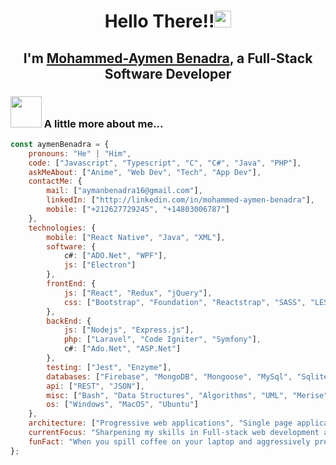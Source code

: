 <h1 align="center">Hello There!!<img src="https://user-images.githubusercontent.com/5679180/79618120-0daffb80-80be-11ea-819e-d2b0fa904d07.gif" width="27px"> </h1>
<h2 align="center">I'm <a href="https://aymenBenadra.github.io">Mohammed-Aymen Benadra</a>, a Full-Stack Software Developer</h2>
<!--
<p align="center">
  <a href="https://github.com/aymenBenadra"><img src="https://github-readme-stats.vercel.app/api?username=aymenBenadra&hide_border=true&show_icons=true" alt="Mohammed-Aymen Benadra's github stats"></a>
</p>
-->


### <img src="https://media.giphy.com/media/VgCDAzcKvsR6OM0uWg/giphy.gif" width="50"> A little more about me...  
<!--<img align='right' src="https://media.giphy.com/media/fAcQ7d1Hnx2XlY6SMe/giphy.gif" width="250" style="z-index:20; position: absolute;">-->

```javascript
const aymenBenadra = {
    pronouns: "He" | "Him",
    code: ["Javascript", "Typescript", "C", "C#", "Java", "PHP"],
    askMeAbout: ["Anime", "Web Dev", "Tech", "App Dev"],
    contactMe: {
        mail: ["aymanbenadra16@gmail.com"],
        linkedIn: ["http://linkedin.com/in/mohammed-aymen-benadra"],
        mobile: ["+212627729245", "+14803006787"]
    },
    technologies: {
        mobile: ["React Native", "Java", "XML"],
        software: {
            c#: ["ADO.Net", "WPF"],
            js: ["Electron"]
        },
        frontEnd: {
            js: ["React", "Redux", "jQuery"],
            css: ["Bootstrap", "Foundation", "Reactstrap", "SASS", "LESS"]
        },
        backEnd: {
            js: ["Nodejs", "Express.js"],
            php: ["Laravel", "Code Igniter", "Symfony"],
            c#: ["Ado.Net", "ASP.Net"]
        },
        testing: ["Jest", "Enzyme"],
        databases: ["Firebase", "MongoDB", "Mongoose", "MySql", "Sqlite", "SqlServer", "PostgreSQL"],
        api: ["REST", "JSON"],
        misc: ["Bash", "Data Structures", "Algorithms", "UML", "Merise", "EJS", "Git", "Github", "Entity Framework", "JSX"],
        os: ["Windows", "MacOS", "Ubuntu"]
    },
    architecture: ["Progressive web applications", "Single page applications", "MVC Architecture", "Event-Driven Architecture"],
    currentFocus: "Sharpening my skills in Full-stack web development and testing",
    funFact: "When you spill coffee on your laptop and aggressively press Ctrl+Z to undo the error (true story -_- )"
};
```
